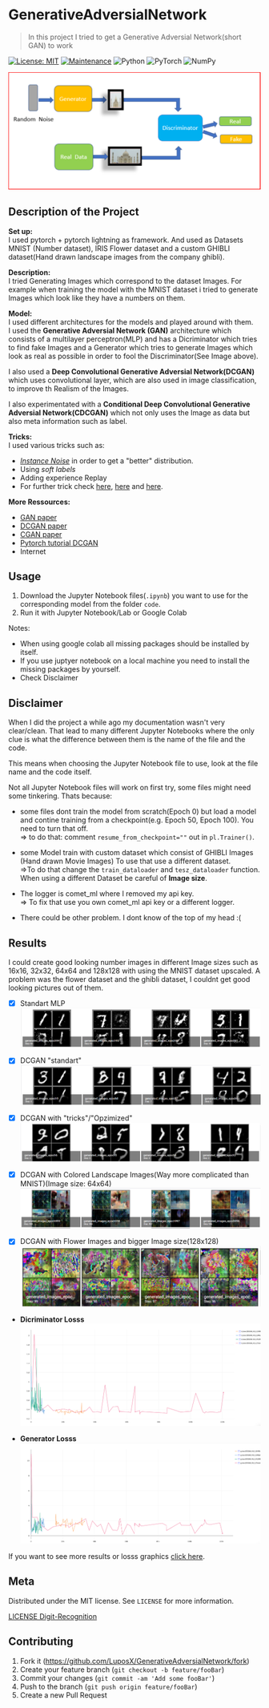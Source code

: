 # GenerativeAdversialNetwork
> In this project I tried to get a Generative Adversial Network(short GAN) to work
> 
[![License: MIT](https://img.shields.io/badge/License-MIT-yellow.svg)](https://opensource.org/licenses/MIT)
[![Maintenance](https://img.shields.io/badge/Maintained%3F-no-red.svg)](https://bitbucket.org/lbesson/ansi-colors)
<img alt="Python" src="https://img.shields.io/badge/python-%2314354C.svg?style=for-the-badge&logo=python&logoColor=white"/>
<img alt="PyTorch" src="https://img.shields.io/badge/PyTorch-%23EE4C2C.svg?style=for-the-badge&logo=PyTorch&logoColor=white" />
<img alt="NumPy" src="https://img.shields.io/badge/numpy-%23013243.svg?style=for-the-badge&logo=numpy&logoColor=white" />

![header](Images/GAN_EXAMPLE.png)

## Description of the Project
**Set up:**  
I used pytorch + pytorch lightning as framework. And used as Datasets MNIST (Number dataset), IRIS Flower dataset and a
custom GHIBLI dataset(Hand drawn landscape images from the company ghibli).

**Description:**  
I tried Generating Images which correspond to the dataset Images. For example when training the model with the
MNIST dataset i tried to generate Images which look like they have a numbers on them.

**Model:**  
I used different architectures for the models and played around with them.  
I used the **Generative Adversial Network (GAN)** architecture which consists of a multilayer perceptron(MLP) and has a Dicriminator which tries to
find fake Images and a Generator which tries to generate Images which look as real as possible in order to fool the Discriminator(See Image above).

I also used a **Deep Convolutional Generative Adversial Network(DCGAN)** which uses convolutional layer, which are also 
used in image classification, to improve th Realism of the Images.

I also experimentated with a **Conditional Deep Convolutional Generative Adversial Network(CDCGAN)** which not only uses the Image as data but 
also meta information such as label.

**Tricks:**  
I used various tricks such as:
-  _[Instance Noise](https://www.inference.vc/instance-noise-a-trick-for-stabilising-gan-training/)_  in order to get a "better" distribution.
-  Using _soft labels_
-  Adding experience Replay
-  For further trick check [here](https://github.com/soumith/ganhacks), [here](https://medium.com/@utk.is.here/keep-calm-and-train-a-gan-pitfalls-and-tips-on-training-generative-adversarial-networks-edd529764aa9) and [here](https://medium.com/intel-student-ambassadors/tips-on-training-your-gans-faster-and-achieve-better-results-9200354acaa5).  

**More Ressources:**
- [GAN paper](https://arxiv.org/abs/1406.2661)
- [DCGAN paper](https://arxiv.org/abs/1511.06434)
- [CGAN paper](https://arxiv.org/abs/1411.1784)
- [Pytorch tutorial DCGAN](https://pytorch.org/tutorials/beginner/dcgan_faces_tutorial.html)
- Internet

## Usage
1. Download the Jupyter Notebook files(`.ipynb`) you want to use for the corresponding model from the folder `code`.
2. Run it with Jupyter Notebook/Lab or Google Colab 

Notes:
- When using google colab all missing packages should be installed by itself.
- If you use juptyer notebook on a local machine you need to install the missing packages by yourself.
- Check Disclaimer


## Disclaimer
When I did the project a while ago my documentation wasn't very clear/clean. That lead to many different Jupyter Notebooks
where the only clue is what the difference between them is the name of the file and the code.

This means when choosing the Jupyter Notebook file to use, look at the file name and the code itself.

Not all Jupyter Notebook files will work on first try, some files might need some tinkering. Thats because: 
- some files dont train the model from scratch(Epoch 0) but load a model and contine training from a checkpoint(e.g. Epoch 50, Epoch 100).
You need to turn that off.  
=> to do that: comment `resume_from_checkpoint=""` out in `pl.Trainer()`.

- some Model train with  custom dataset which consist of GHIBLI Images (Hand drawn Movie Images)
To use that use a different dataset.  
=>To do that change the `train_dataloader` and `tesz_dataloader` function. When using a different Dataset be careful of **Image size**.

- The logger is comet_ml where I removed my api key.  
=> To fix that use you own comet_ml api key or a different logger.

- There could be other problem. I dont know of the top of my head :(

## Results
I could create good looking number images in different Image sizes such as 16x16, 32x32, 64x64 and 128x128 with using the MNIST dataset upscaled.
A problem was the flower dataset and the ghibli dataset, I couldnt get good looking pictures out of them. 


- [x] Standart MLP
![GAN_MNIST](Images/gan_mnist.PNG)

- [x] DCGAN "standart"
![DCGAN_MNIST](Images/DCGAN_mnist.PNG)

- [x] DCGAN with "tricks"/"Opzimized"
![DCGAN_V2_MNIST](Images/DCGAN_v2_mnist.PNG)

- [x] DCGAN with Colored Landscape Images(Way more complicated than MNIST)(Image size: 64x64)
![DCGAN_V4_2_MNIST](Images/DCGAN_V4_2_GHIBLI.PNG)

- [x] DCGAN with Flower Images and bigger Image size(128x128)
![DCGAN_V6_2_MNIST](Images/DCGAN_V6_2_FLOWER.PNG)

- **Dicriminator Losss**
![discriminator_loss](Images/DICRIMINATOR_LOSS.PNG)

- **Generator Losss**
![generator_loss](Images/GENERATOR_LOSS.PNG)


If you want to see more results or losss graphics [click here](https://www.comet.ml/luposx#projects).

## Meta

Distributed under the MIT license. See ``LICENSE`` for more information.

[LICENSE Digit-Recognition](https://github.com/LuposX/BostonHousingPrediction/blob/master/LICENSE)

## Contributing

1.  Fork it (<https://github.com/LuposX/GenerativeAdversialNetwork/fork>)
2.  Create your feature branch (`git checkout -b feature/fooBar`)
3.  Commit your changes (`git commit -am 'Add some fooBar'`)
4.  Push to the branch (`git push origin feature/fooBar`)
5.  Create a new Pull Request
